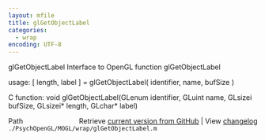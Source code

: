 ```yaml
---
layout: mfile
title: glGetObjectLabel
categories:
  - wrap
encoding: UTF-8
---
```


glGetObjectLabel  Interface to OpenGL function glGetObjectLabel

usage:  [ length, label ] = glGetObjectLabel( identifier, name, bufSize )

C function:  void glGetObjectLabel(GLenum identifier, GLuint name, GLsizei bufSize, GLsizei\* length, GLchar\* label)


<div class="code_header" style="text-align:right;">
  <span style="float:left;">Path&nbsp;&nbsp;</span> <span class="counter">Retrieve <a href=
  "https://raw.github.com/Psychtoolbox-3/Psychtoolbox-3/beta/./PsychOpenGL/MOGL/wrap/glGetObjectLabel.m">current version from GitHub</a> | View <a href=
  "https://github.com/Psychtoolbox-3/Psychtoolbox-3/commits/beta/./PsychOpenGL/MOGL/wrap/glGetObjectLabel.m">changelog</a></span>
</div>
<div class="code">
  <code>./PsychOpenGL/MOGL/wrap/glGetObjectLabel.m</code>
</div>
